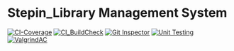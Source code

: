 # __Stepin_Library Management System__

[![CI-Coverage](https://github.com/venkatbajaj/Stepin_Library_management_system/actions/workflows/gcov.yml/badge.svg)](https://github.com/venkatbajaj/Stepin_Library_management_system/actions/workflows/gcov.yml)
[![CI_BuildCheck](https://github.com/venkatbajaj/Stepin_Library_management_system/actions/workflows/main.yml/badge.svg)](https://github.com/venkatbajaj/Stepin_Library_management_system/actions/workflows/main.yml)
[![Git Inspector](https://github.com/venkatbajaj/Stepin_Library_management_system/actions/workflows/gitinspector.yml/badge.svg)](https://github.com/venkatbajaj/Stepin_Library_management_system/actions/workflows/gitinspector.yml)
[![Unit Testing](https://github.com/venkatbajaj/Stepin_Library_management_system/actions/workflows/unit-test.yml/badge.svg)](https://github.com/venkatbajaj/Stepin_Library_management_system/actions/workflows/unit-test.yml)
[![ValgrindAC](https://github.com/venkatbajaj/Stepin_Library_management_system/actions/workflows/valgrind.yml/badge.svg)](https://github.com/venkatbajaj/Stepin_Library_management_system/actions/workflows/valgrind.yml)
